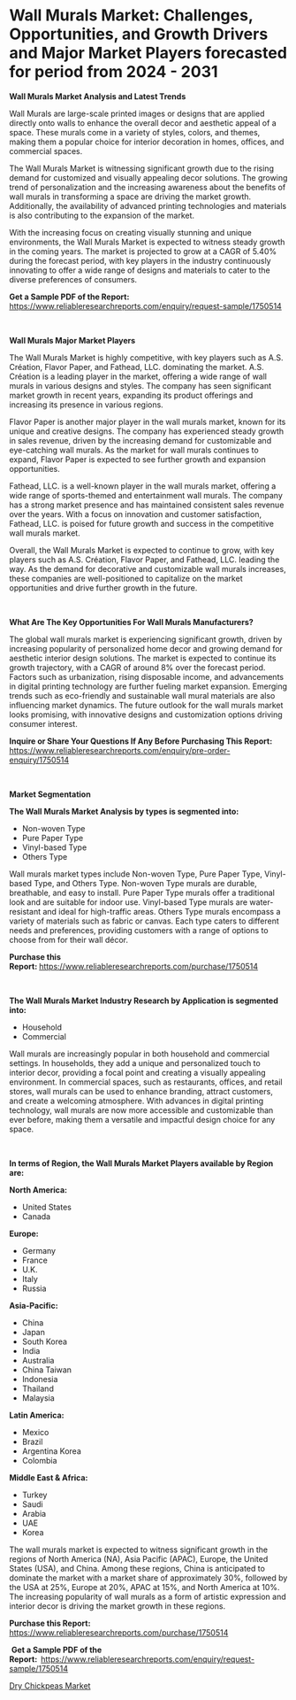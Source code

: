 <p><h1>Wall Murals Market: Challenges, Opportunities, and Growth Drivers and Major Market Players forecasted for period from 2024 - 2031</h1></p><p><strong>Wall Murals Market Analysis and Latest Trends</strong></p>
<p><p>Wall Murals are large-scale printed images or designs that are applied directly onto walls to enhance the overall decor and aesthetic appeal of a space. These murals come in a variety of styles, colors, and themes, making them a popular choice for interior decoration in homes, offices, and commercial spaces.</p><p>The Wall Murals Market is witnessing significant growth due to the rising demand for customized and visually appealing decor solutions. The growing trend of personalization and the increasing awareness about the benefits of wall murals in transforming a space are driving the market growth. Additionally, the availability of advanced printing technologies and materials is also contributing to the expansion of the market.</p><p>With the increasing focus on creating visually stunning and unique environments, the Wall Murals Market is expected to witness steady growth in the coming years. The market is projected to grow at a CAGR of 5.40% during the forecast period, with key players in the industry continuously innovating to offer a wide range of designs and materials to cater to the diverse preferences of consumers.</p></p>
<p><strong>Get a Sample PDF of the Report:&nbsp;</strong> <a href="https://www.reliableresearchreports.com/enquiry/request-sample/1750514">https://www.reliableresearchreports.com/enquiry/request-sample/1750514</a></p>
<p>&nbsp;</p>
<p><strong>Wall Murals Major Market Players</strong></p>
<p><p>The Wall Murals Market is highly competitive, with key players such as A.S. Création, Flavor Paper, and Fathead, LLC. dominating the market. A.S. Création is a leading player in the market, offering a wide range of wall murals in various designs and styles. The company has seen significant market growth in recent years, expanding its product offerings and increasing its presence in various regions.</p><p>Flavor Paper is another major player in the wall murals market, known for its unique and creative designs. The company has experienced steady growth in sales revenue, driven by the increasing demand for customizable and eye-catching wall murals. As the market for wall murals continues to expand, Flavor Paper is expected to see further growth and expansion opportunities.</p><p>Fathead, LLC. is a well-known player in the wall murals market, offering a wide range of sports-themed and entertainment wall murals. The company has a strong market presence and has maintained consistent sales revenue over the years. With a focus on innovation and customer satisfaction, Fathead, LLC. is poised for future growth and success in the competitive wall murals market.</p><p>Overall, the Wall Murals Market is expected to continue to grow, with key players such as A.S. Création, Flavor Paper, and Fathead, LLC. leading the way. As the demand for decorative and customizable wall murals increases, these companies are well-positioned to capitalize on the market opportunities and drive further growth in the future.</p></p>
<p>&nbsp;</p>
<p><strong>What Are The Key Opportunities For Wall Murals Manufacturers?</strong></p>
<p><p>The global wall murals market is experiencing significant growth, driven by increasing popularity of personalized home decor and growing demand for aesthetic interior design solutions. The market is expected to continue its growth trajectory, with a CAGR of around 8% over the forecast period. Factors such as urbanization, rising disposable income, and advancements in digital printing technology are further fueling market expansion. Emerging trends such as eco-friendly and sustainable wall mural materials are also influencing market dynamics. The future outlook for the wall murals market looks promising, with innovative designs and customization options driving consumer interest.</p></p>
<p><strong>Inquire or Share Your Questions If Any Before Purchasing This Report:</strong> <a href="https://www.reliableresearchreports.com/enquiry/pre-order-enquiry/1750514">https://www.reliableresearchreports.com/enquiry/pre-order-enquiry/1750514</a></p>
<p>&nbsp;</p>
<p><strong>Market Segmentation</strong></p>
<p><strong>The Wall Murals Market Analysis by types is segmented into:</strong></p>
<p><ul><li>Non-woven Type</li><li>Pure Paper Type</li><li>Vinyl-based Type</li><li>Others Type</li></ul></p>
<p><p>Wall murals market types include Non-woven Type, Pure Paper Type, Vinyl-based Type, and Others Type. Non-woven Type murals are durable, breathable, and easy to install. Pure Paper Type murals offer a traditional look and are suitable for indoor use. Vinyl-based Type murals are water-resistant and ideal for high-traffic areas. Others Type murals encompass a variety of materials such as fabric or canvas. Each type caters to different needs and preferences, providing customers with a range of options to choose from for their wall décor.</p></p>
<p><strong>Purchase this Report:&nbsp;</strong><a href="https://www.reliableresearchreports.com/purchase/1750514">https://www.reliableresearchreports.com/purchase/1750514</a></p>
<p>&nbsp;</p>
<p><strong>The Wall Murals Market Industry Research by Application is segmented into:</strong></p>
<p><ul><li>Household</li><li>Commercial</li></ul></p>
<p><p>Wall murals are increasingly popular in both household and commercial settings. In households, they add a unique and personalized touch to interior decor, providing a focal point and creating a visually appealing environment. In commercial spaces, such as restaurants, offices, and retail stores, wall murals can be used to enhance branding, attract customers, and create a welcoming atmosphere. With advances in digital printing technology, wall murals are now more accessible and customizable than ever before, making them a versatile and impactful design choice for any space.</p></p>
<p>&nbsp;</p>
<p><strong>In terms of Region, the Wall Murals Market Players available by Region are:</strong></p>
<p>
    <p> <strong> North America: </strong>
        <ul>
            <li>United States</li>
            <li>Canada</li>
        </ul>
        </p> 
    <p> <strong> Europe: </strong>
        <ul>
            <li>Germany</li>
            <li>France</li>
            <li>U.K.</li>
            <li>Italy</li>
            <li>Russia</li>
        </ul>
        </p> 
    <p> <strong> Asia-Pacific: </strong>
        <ul>
            <li>China</li>
            <li>Japan</li>
            <li>South Korea</li>
            <li>India</li>
            <li>Australia</li>
            <li>China Taiwan</li>
            <li>Indonesia</li>
            <li>Thailand</li>
            <li>Malaysia</li>
        </ul>
        </p> 
    <p> <strong> Latin America: </strong>
        <ul>
            <li>Mexico</li>
            <li>Brazil</li>
            <li>Argentina Korea</li>
            <li>Colombia</li>
        </ul>
        </p> 
    <p> <strong> Middle East & Africa: </strong>
        <ul>
            <li>Turkey</li>
            <li>Saudi</li>
            <li>Arabia</li>
            <li>UAE</li>
            <li>Korea</li>
        </ul>
    </p>
    </p>
<p><p>The wall murals market is expected to witness significant growth in the regions of North America (NA), Asia Pacific (APAC), Europe, the United States (USA), and China. Among these regions, China is anticipated to dominate the market with a market share of approximately 30%, followed by the USA at 25%, Europe at 20%, APAC at 15%, and North America at 10%. The increasing popularity of wall murals as a form of artistic expression and interior decor is driving the market growth in these regions.</p></p>
<p><strong>Purchase this Report: </strong><a href="https://www.reliableresearchreports.com/purchase/1750514">https://www.reliableresearchreports.com/purchase/1750514</a></p>
<p>&nbsp;<strong>Get a Sample PDF of the Report:&nbsp;&nbsp;</strong><a href="https://www.reliableresearchreports.com/enquiry/request-sample/1750514">https://www.reliableresearchreports.com/enquiry/request-sample/1750514</a></p>
<p><strong></strong></p>
<p><p><a href="https://three-jumbo-f6d.notion.site/Dry-Chickpeas-Market-Size-Focuses-on-Market-Dynamics-In-Depth-Analysis-and-Future-Projections-of-it-3697d39f35da40cea9a33e88bd477d16">Dry Chickpeas Market</a></p></p>